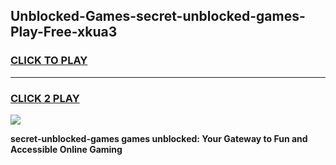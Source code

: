 
## Unblocked-Games-secret-unblocked-games-Play-Free-xkua3
<h3>
<a href="https://premium76.site?title=secret-unblocked-games&ref=23A">CLICK TO PLAY</a></h3>
<hr>

<h3>
<a href="https://premium76.site?title=secret-unblocked-games&ref=23A">CLICK 2 PLAY</a>
  
</h3>

<a href="https://premium76.site?title=secret-unblocked-games&ref=23A"><img src="https://clearcache.store/games.png"></a>


**secret-unblocked-games games unblocked: Your Gateway to Fun and Accessible Online Gaming**
